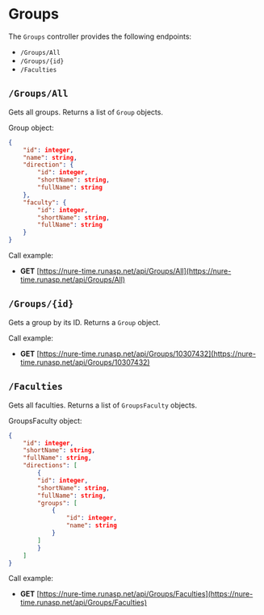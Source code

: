 # Groups

The `Groups` controller provides the following endpoints:
* `/Groups/All`
* `/Groups/{id}`
* `/Faculties`

## `/Groups/All`
Gets all groups. Returns a list of `Group` objects.

Group object:
```json
{
    "id": integer,
    "name": string,
    "direction": {
        "id": integer,
        "shortName": string,
        "fullName": string
    },
    "faculty": {
        "id": integer,
        "shortName": string,
        "fullName": string
    }
}
```

Call example:

- **GET** [https://nure-time.runasp.net/api/Groups/All](https://nure-time.runasp.net/api/Groups/All)


## `/Groups/{id}`
Gets a group by its ID. Returns a `Group` object.

Call example:

- **GET** [https://nure-time.runasp.net/api/Groups/10307432](https://nure-time.runasp.net/api/Groups/10307432)

## `/Faculties`
Gets all faculties. Returns a list of `GroupsFaculty` objects.

GroupsFaculty object:
```json
{
    "id": integer,
    "shortName": string,
    "fullName": string,
    "directions": [
        {
        "id": integer,
        "shortName": string,
        "fullName": string,
        "groups": [
            {
                "id": integer,
                "name": string
            }
        ]
        }
    ]
}
```

Call example:

- **GET** [https://nure-time.runasp.net/api/Groups/Faculties](https://nure-time.runasp.net/api/Groups/Faculties)
